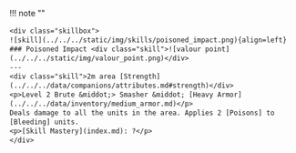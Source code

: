 !!! note ""

    <div class="skillbox">
    ![skill](../../../static/img/skills/poisoned_impact.png){align=left}
    ### Poisoned Impact <div class="skill">![valour point](../../../static/img/valour_point.png)</div>
    ---
    <div class="skill">2m area [Strength](../../../data/companions/attributes.md#strength)</div>
    <p>Level 2 Brute &middot;> Smasher &middot; [Heavy Armor](../../../data/inventory/medium_armor.md)</p>
    Deals damage to all the units in the area. Applies 2 [Poisons] to [Bleeding] units.
    <p>[Skill Mastery](index.md): ?</p>
    </div>
